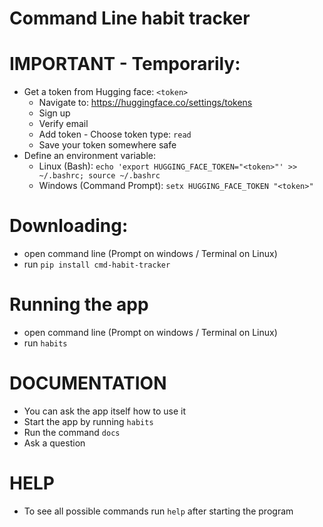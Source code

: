 # Command Line habit tracker

# IMPORTANT - Temporarily:
- Get a token from Hugging face: `<token>`
    - Navigate to: https://huggingface.co/settings/tokens
    - Sign up
    - Verify email
    - Add token - Choose token type: `read`
    - Save your token somewhere safe
- Define an environment variable:
    - Linux (Bash): `echo 'export HUGGING_FACE_TOKEN="<token>"' >> ~/.bashrc; source ~/.bashrc`
    - Windows (Command Prompt): `setx HUGGING_FACE_TOKEN "<token>"`

# Downloading:
- open command line (Prompt on windows / Terminal on Linux)
- run `pip install cmd-habit-tracker`

# Running the app
- open command line (Prompt on windows / Terminal on Linux)
- run `habits`

# DOCUMENTATION
- You can ask the app itself how to use it
- Start the app by running `habits`
- Run the command `docs`
- Ask a question

# HELP
- To see all possible commands run `help` after starting the program

